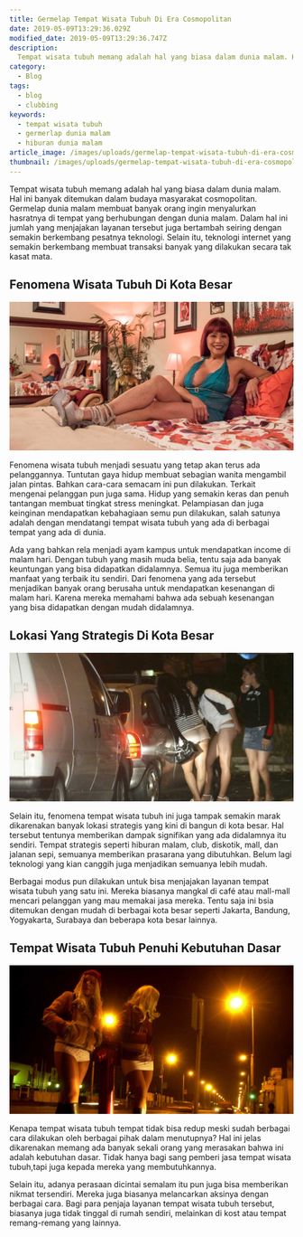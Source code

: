 ```yaml
---
title: Germelap Tempat Wisata Tubuh Di Era Cosmopolitan
date: 2019-05-09T13:29:36.029Z
modified_date: 2019-05-09T13:29:36.747Z
description: 
  Tempat wisata tubuh memang adalah hal yang biasa dalam dunia malam. Hal ini banyak ditemukan dalam budaya masyarakat cosmopolitan.
category:
  - Blog
tags:
  - blog
  - clubbing
keywords:
  - tempat wisata tubuh
  - germerlap dunia malam
  - hiburan dunia malam
article_image: /images/uploads/germelap-tempat-wisata-tubuh-di-era-cosmopolitan-3.jpg
thumbnail: /images/uploads/germelap-tempat-wisata-tubuh-di-era-cosmopolitan-1-012.jpg
---
```

Tempat wisata tubuh memang adalah hal yang biasa dalam dunia malam. Hal ini banyak ditemukan dalam budaya masyarakat cosmopolitan. Germelap dunia malam membuat banyak orang ingin menyalurkan hasratnya di tempat yang berhubungan dengan dunia malam. Dalam hal ini jumlah yang menjajakan layanan tersebut juga bertambah seiring dengan semakin berkembang pesatnya teknologi. Selain itu, teknologi internet yang semakin berkembang membuat transaksi banyak yang dilakukan secara tak kasat mata.



## Fenomena Wisata Tubuh Di Kota Besar

![Germelap Tempat Wisata Tubuh Di Era Cosmopolitan](/images/uploads/germelap-tempat-wisata-tubuh-di-era-cosmopolitan-3.jpg)

Fenomena wisata tubuh menjadi sesuatu yang tetap akan terus ada pelanggannya. Tuntutan gaya hidup membuat sebagian wanita mengambil jalan pintas. Bahkan cara-cara semacam ini pun dilakukan. Terkait mengenai pelanggan pun juga sama. Hidup yang semakin keras dan penuh tantangan membuat tingkat stress meningkat. Pelampiasan dan juga keinginan mendapatkan kebahagiaan semu pun dilakukan, salah satunya adalah dengan mendatangi tempat wisata tubuh yang ada di berbagai tempat yang ada di dunia.

Ada yang bahkan rela menjadi ayam kampus untuk mendapatkan income di malam hari. Dengan tubuh yang masih muda belia, tentu saja ada banyak keuntungan yang bisa didapatkan didalamnya. Semua itu juga memberikan manfaat yang terbaik itu sendiri. Dari fenomena yang ada tersebut menjadikan banyak orang berusaha untuk mendapatkan kesenangan di malam hari. Karena mereka memahami bahwa ada sebuah kesenangan yang bisa didapatkan dengan mudah didalamnya. 



## Lokasi Yang Strategis Di Kota Besar

![Germelap Tempat Wisata Tubuh Di Era Cosmopolitan](/images/uploads/germelap-tempat-wisata-tubuh-di-era-cosmopolitan-2.jpg)

Selain itu, fenomena tempat wisata tubuh ini juga tampak semakin marak dikarenakan banyak lokasi strategis yang kini di bangun di kota besar. Hal tersebut tentunya memberikan dampak signifikan yang ada didalamnya itu sendiri. Tempat strategis seperti hiburan malam, club, diskotik, mall, dan jalanan sepi, semuanya memberikan prasarana yang dibutuhkan. Belum lagi teknologi yang kian canggih juga menjadikan semuanya lebih mudah. 

Berbagai modus pun dilakukan untuk bisa menjajakan layanan tempat wisata tubuh yang satu ini. Mereka biasanya mangkal di café atau mall-mall mencari pelanggan yang mau memakai jasa mereka. Tentu saja ini bsia ditemukan dengan mudah di berbagai kota besar seperti Jakarta, Bandung, Yogyakarta, Surabaya dan beberapa kota besar lainnya.



## Tempat Wisata Tubuh Penuhi Kebutuhan Dasar

![Germelap Tempat Wisata Tubuh Di Era Cosmopolitan](/images/uploads/germelap-tempat-wisata-tubuh-di-era-cosmopolitan-1.jpg)

Kenapa tempat wisata tubuh tempat tidak bisa redup meski sudah berbagai cara dilakukan oleh berbagai pihak dalam menutupnya? Hal ini jelas dikarenakan memang ada banyak sekali orang yang merasakan bahwa ini adalah kebutuhan dasar. Tidak hanya bagi sang pemberi jasa tempat wisata tubuh,tapi juga kepada mereka yang membutuhkannya.

Selain itu, adanya perasaan dicintai semalam itu pun juga bisa memberikan nikmat tersendiri. Mereka juga biasanya melancarkan aksinya dengan berbagai cara. Bagi para penjaja layanan tempat wisata tubuh tersebut, biasanya juga tidak tinggal di rumah sendiri, melainkan di kost atau tempat remang-remang yang lainnya.
